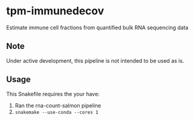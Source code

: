 # tpm-immunedecov

Estimate immune cell fractions from quantified bulk RNA sequencing data

## Note

Under active development, this pipeline is not intended to be used as is.

## Usage

This Snakefile requires the your have:

1.  Ran the rna-count-salmon pipeline
1.  `snakemake --use-conda --cores 1`
